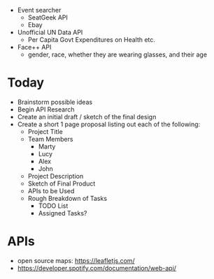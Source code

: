 * Event searcher
    - SeatGeek API
    - Ebay
* Unofficial UN Data API
    - Per Capita Govt Expenditures on Health etc.
* Face++ API
    - gender, race, whether they are wearing glasses, and their age

# Today
* Brainstorm possible ideas 
* Begin API Research
* Create an initial draft / sketch of the final design
* Create a short 1 page proposal listing out each of the following:
    - Project Title 
    - Team Members
        - Marty
        - Lucy
        - Alex
        - John
    - Project Description
    - Sketch of Final Product
    - APIs to be Used
    - Rough Breakdown of Tasks 
        - TODO List
        - Assigned Tasks?

# APIs
* open source maps: https://leafletjs.com/
* https://developer.spotify.com/documentation/web-api/